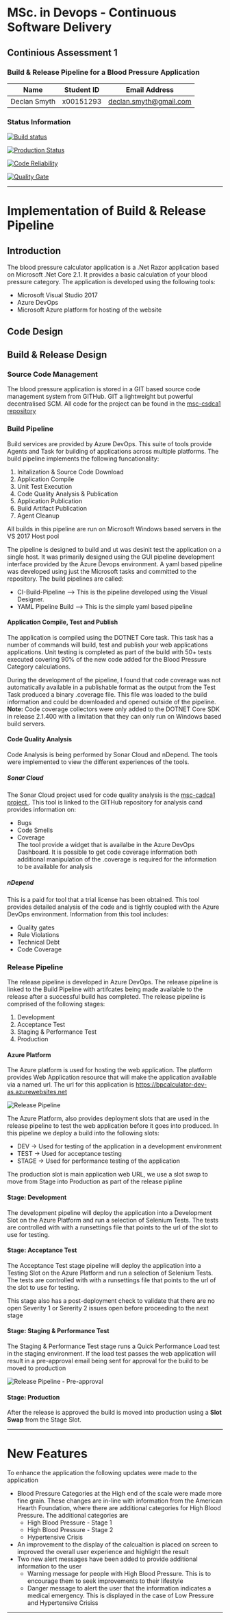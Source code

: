 # MSc. in Devops - Continuous Software Delivery
## Continious Assessment 1
### Build & Release Pipeline for a Blood Pressure Application
| Name | Student ID | Email Address |
| ---- | ---------- | ------------- |
| Declan Smyth | x00151293 | declan.smyth@gmail.com |

### Status Information
[![Build status](https://dev.azure.com/declansmyth/msc-csdca1/_apis/build/status/CI-Build-Pipeline)](https://dev.azure.com/declansmyth/msc-csdca1/_build/latest?definitionId=5)

[![Production Status](https://vsrm.dev.azure.com/declansmyth/_apis/public/Release/badge/6e221c7a-ac99-4b0f-b31d-8c363cea26c7/4/6)](https://vsrm.dev.azure.com/declansmyth/_apis/public/Release/badge/6e221c7a-ac99-4b0f-b31d-8c363cea26c7/4/6)

[![Code Reliability](https://sonarcloud.io/api/project_badges/measure?project=declan-smyth_msc-csdca1&metric=reliability_rating)](https://sonarcloud.io/api/project_badges/measure?project=declan-smyth_msc-csdca1&metric=reliability_rating)

[![Quality Gate](https://sonarcloud.io/api/project_badges/measure?project=declan-smyth_msc-csdca1&metric=alert_status)](https://sonarcloud.io/api/project_badges/measure?project=declan-smyth_msc-csdca1&metric=alert_status)

---
# Implementation of Build & Release Pipeline
## Introduction
The blood pressure calculator application is a .Net Razor application based on Microsoft .Net Core 2.1. It provides a basic calculation of your blood pressure category. The application is developed using the following tools:
* Microsoft Visual Studio 2017
* Azure DevOps
* Microsoft Azure platform for hosting of the website

## Code Design


## Build & Release Design
### Source Code Management
The blood pressure application is stored in a GIT based source code management system from GITHub. GIT a lightweight but powerful decentralised SCM. All code for the project can be found in the [msc-csdca1 repository](https://github.com/declan-smyth/msc-csdca1)

### Build Pipeline
Build services are provided by Azure DevOps. This suite of tools provide Agents and Task for building of applications across multiple platforms.  The build pipeline implements the following funcationality:

1. Initalization & Source Code Download
2. Application Compile
3. Unit Test Execution
4. Code Quality Analysis & Publication
5. Application Publication
6. Build Artifact Publication
7. Agent Cleanup

All builds in this pipeline are run on Microsoft Windows based servers in the VS 2017 Host pool 

The pipeline is designed to build and ut was desinit test the application on a single host. It was primarily designed using the GUI pipeline development interface provided by the Azure Devops environment. A yaml based pipeline was developed using just the Microsoft tasks and committed to the repository.  The build pipelines are called:
* CI-Build-Pipeline   --> This is the pipeline developed using the Visual Designer. 
* YAML Pipeline Build --> This is the simple yaml based pipeline

#### Application Compile, Test and Publish
The application is compiled using the DOTNET Core task. This task has a number of commands will build, test and publish your web applications applications.  Unit testing is completed as part of the build with 50+ tests executed covering 90% of the new code added for the Blood Pressure Category calculations. 

During the development of the pipeline, I found that code coverage was not automatically available in a publishable format as the output from the Test Task produced a binary .coverage file. This file was loaded to the build information and could be downloaded and opened outside of the pipeline.  
**Note:** Code coverage collectors were only added to the DOTNET Core SDK in release 2.1.400 with a limitation that they can only run on Windows based build servers.

#### Code Quality Analysis
Code Analysis is being performed by Sonar Cloud and nDepend. The tools were implemented to view the different experiences of the tools. 

##### Sonar Cloud
The Sonar Cloud project used for code quality analysis is the [msc-cadca1 project ](https://sonarcloud.io/dashboard?id=declan-smyth_msc-csdca1). This tool is linked to the GITHub repository for analysis cand provides information on:
* Bugs
* Code Smells
* Coverage  
The tool provide a widget that is availalbe in the Azure DevOps Dashboard. It is possible to get code coverage information both additional manipulation of the .coverage is required for the information to be available for analysis

##### nDepend
This is a paid for tool that a trial license has been obtained. This tool provides detailed analysis of the code and is tightly coupled with the Azure DevOps environment. Information from this tool includes:
* Quality gates
* Rule Violations
* Technical Debt
* Code Coverage


### Release Pipeline
The release pipeline is developed in Azure DevOps. The release pipeline is linked to the Build Pipeline with artifcates being made available to the release after a successful build has completed. 
The release pipeline is comprised of the following stages:
1. Development
2. Acceptance Test
3. Staging & Performance Test
4. Production

#### Azure Platform 
The Azure platform is used for hosting the web application. The platform provides Web Application resource that will make the application available via a named url. The url for this application is  https://bpcalculator-dev-as.azurewebsites.net

![Release Pipeline](images/release-pipeline-stages.PNG)

The Azure Platform, also provides deployment slots that are used in the release pipeline to test the web application before it goes into produced.  In this pipeline we deploy a build into the following slots:
* DEV    -> Used for testing of the application in a development environment
* TEST   -> Used for acceptance testing 
* STAGE  -> Used for performance testing of the application

The production slot is main application web URL, we use a slot swap to move from Stage into Production as part of the release pipline

#### Stage: Development
The development pipeline will deploy the application into a Development Slot on the Azure Platform and run a selection of Selenium Tests. The tests are controlled with with a runsettings file that points to the url of the slot to use for testing.

#### Stage: Acceptance Test
The Acceptance Test stage pipeline will deploy the application into a Testing Slot on the Azure Platform and run a selection of Selenium Tests. The tests are controlled with with a runsettings file that points to the url of the slot to use for testing.

This stage also has a post-deployment check to validate that there are no open Severity 1 or Sererity 2 issues open before proceeding to the next stage

#### Stage: Staging & Performance Test
The Staging & Performance Test stage runs a Quick Performance Load test in the staging environment. If the load test passes the web application will result in a pre-approval email being sent for approval for the build to be moved to production

![Release Pipeline - Pre-approval](images/release-pipeline-pass-pendingapproval.png)

#### Stage: Production
After the release is approved the build is moved into production using a __Slot Swap__ from the Stage Slot.

---
# New Features
To enhance the application the following updates were made to the application
* Blood Pressure Categories at the High end of the scale were made more fine grain. 
These changes are in-line with information from the American Hearth Foundation, where there are additional categories for High Blood Pressure. The additional categories are
  * High Blood Pressure - Stage 1
  * High Blood Pressure - Stage 2
  * Hypertensive Crisis
* An improvement to the display of the calcualtion is placed on screen to improved the overall user experience and highlight the result
* Two new alert messages have been added to provide additional information to the user
  * Warning message for people with High Blood Pressure. This is to encourage them to seek improvements to their lifestyle
  * Danger message to alert the user that the information indicates a medical emergency. This is displayed in the case of Low Pressure and Hypertensive Crisiss


---
